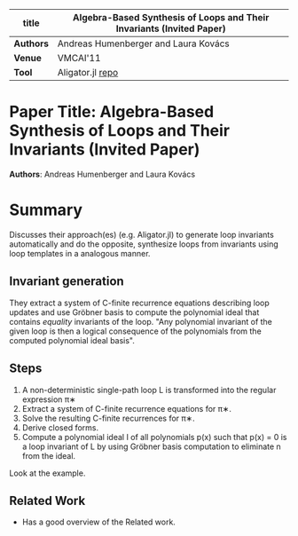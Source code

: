 | **title**   | Algebra-Based Synthesis of Loops and Their Invariants (Invited Paper)                     |
|-------------|-------------------------------------------------------------------------------------------| 
| **Authors** | Andreas Humenberger and Laura Kovács                                                      |
| **Venue**   | VMCAI'11                                                                                  |
| **Tool**    | Aligator.jl [repo](https://github.com/ahumenberger/Aligator.jl.git)                       |



# Paper Title: Algebra-Based Synthesis of Loops and Their Invariants (Invited Paper)
**Authors**: Andreas Humenberger and Laura Kovács

# Summary
Discusses their approach(es) (e.g. Aligator.jl) to generate loop invariants automatically and do the opposite, 
synthesize loops from invariants using loop templates in a analogous manner.


## Invariant generation
They extract a system of C-finite recurrence equations describing loop updates and use Gröbner basis to compute 
the polynomial ideal that contains *equality* invariants of the loop.
"Any polynomial invariant of the given loop is then a logical consequence of the polynomials from the computed polynomial ideal basis".

## Steps
1) A non-deterministic single-path loop L is transformed into the regular expression π∗
2) Extract a system of C-finite recurrence equations for π∗.
3) Solve the resulting C-finite recurrences for π∗.
4) Derive closed forms.
5) Compute a polynomial ideal I of all polynomials p(x) such that p(x) = 0 is a loop
   invariant of L by using Gröbner basis computation to eliminate n from the ideal.

Look at the example.

## Related Work
- Has a good overview of the Related work.

